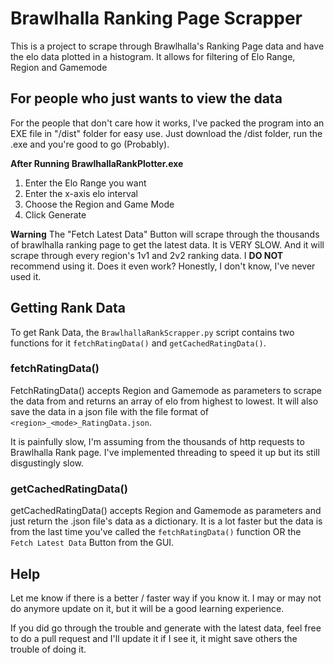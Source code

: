 # Brawlhalla Ranking Page Scrapper
This is a project to scrape through Brawlhalla's Ranking Page data and have the elo data plotted in a histogram.
It allows for filtering of Elo Range, Region and Gamemode

## For people who just wants to view the data
For the people that don't care how it works, I've packed the program into an EXE file in "/dist" folder for easy use. Just download the /dist folder, run the .exe and you're good to go (Probably).

__After Running BrawlhallaRankPlotter.exe__
1. Enter the Elo Range you want
2. Enter the x-axis elo interval
3. Choose the Region and Game Mode
4. Click Generate

**Warning** The "Fetch Latest Data" Button will scrape through the thousands of brawlhalla ranking page to get the latest data. It is VERY SLOW. And it will scrape through every region's 1v1 and 2v2 ranking data. I **DO NOT** recommend using it. Does it even work? Honestly, I don't know, I've never used it. 

## Getting Rank Data
To get Rank Data, the `BrawlhallaRankScrapper.py` script contains two functions for it `fetchRatingData()` and `getCachedRatingData()`.

### fetchRatingData()
FetchRatingData() accepts Region and Gamemode as parameters to scrape the data from and returns an array of elo from highest to lowest.
It will also save the data in a json file with the file format of `<region>_<mode>_RatingData.json`.

It is painfully slow, I'm assuming from the thousands of http requests to Brawlhalla Rank page.
I've implemented threading to speed it up but its still disgustingly slow.

### getCachedRatingData()
getCachedRatingData() accepts Region and Gamemode as parameters and just return the .json file's data as a dictionary.
It is a lot faster but the data is from the last time you've called the `fetchRatingData()` function OR the `Fetch Latest Data` Button from the GUI.

## Help
Let me know if there is a better / faster way if you know it. I may or may not do anymore update on it, but it will be a good learning experience.

If you did go through the trouble and generate with the latest data, feel free to do a pull request and I'll update it if I see it, it might save others the trouble of doing it.
